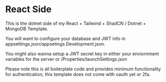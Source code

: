 # React Side

This is the dotnet side of my React + Tailwind + ShadCN / Dotnet + MongoDB Template.

You will want to configure your database and JWT info in appsettings.json/appsetings.Development.json.

You might also wanna setup a JWT secret key in either your enviornment variables for the server or /Properties/launchSettings.json

Please note this is all boilerplate code and provides minimum functionality for authentication, this template does not come with oauth yet or 2fa.